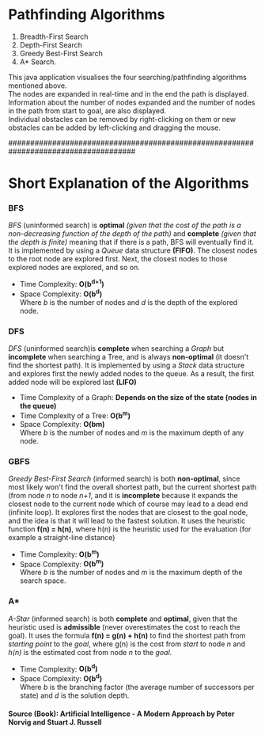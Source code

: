 # Pathfinding Algorithms

1. Breadth-First Search
2. Depth-First Search
3. Greedy Best-First Search
4. A* Search.

This java application visualises the four searching/pathfinding algorithms mentioned above.\
The nodes are expanded in real-time and in the end the path is displayed. Information about the number of nodes expanded and the number of nodes in the path from start to goal, are also displayed.\
Individual obstacles can be removed by right-clicking on them or new obstacles can be added by left-clicking and dragging the mouse.

#####################################################################################
# Short Explanation of the Algorithms

### BFS
*BFS* (uninformed search) is **optimal** *(given that the cost of the path is a non-decreasing function of the depth of the path)* and **complete** *(given that the depth is finite)* meaning that if there is a path, BFS will eventually find it. It is implemented by using a *Queue* data structure **(FIFO)**. The closest nodes to the root node are explored first. Next, the closest nodes to those explored nodes are explored, and so on.
- Time Complexity: **O(b<sup>d+1</sup>)**
- Space Complexity: **O(b<sup>d</sup>)**\
Where *b* is the number of nodes and *d* is the depth of the explored node.

### DFS
*DFS* (uninformed search)is **complete** when searching a *Graph* but **incomplete** when searching a Tree, and is always **non-optimal** (it doesn't find the shortest path). It is implemented by using a *Stack* data structure and explores first the newly added nodes to the queue. As a result, the first added node will be explored last **(LIFO)**
- Time Complexity of a Graph: **Depends on the size of the state (nodes in the queue)**
- Time Complexity of a Tree: **O(b<sup>m</sup>)**
- Space Complexity: **O(bm)**\
Where *b* is the number of nodes and *m* is the maximum depth of any node.

### GBFS
*Greedy Best-First Search* (informed search) is both **non-optimal**, since most likely won't find the overall shortest path, but the current shortest path (from node *n* to node *n+1*, and it is **incomplete** because it expands the closest node to the current node which of course may lead to a dead end (infinite loop). It explores first the nodes that are closest to the goal node, and the idea is that it will lead to the fastest solution. It uses the heuristic function **f(n) = h(n)**, where h(n) is the heuristic used for the evaluation (for example a straight-line distance)
- Time Complexity: **O(b<sup>m</sup>)**
- Space Complexity: **O(b<sup>m</sup>)**\
Where *b* is the number of nodes and *m* is the maximum depth of the search space.

### A*
*A-Star* (informed search) is both **complete** and **optimal**, given that the heuristic used is **admissible** (never overestimates the cost to reach the goal). It uses the formula **f(n) = g(n) + h(n)** to find the shortest path from *starting point* to the *goal*, where g(n) is the cost from *start* to node *n* and *h(n)* is the estimated cost from node *n* to the *goal*.
- Time Complexity: **O(b<sup>d</sup>)**
- Space Complexity: **O(b<sup>d</sup>)**\
Where *b* is the branching factor (the average number of successors per state) and *d* is the solution depth.
#### Source (Book): **Artificial Intelligence - A Modern Approach by Peter Norvig and Stuart J. Russell**
